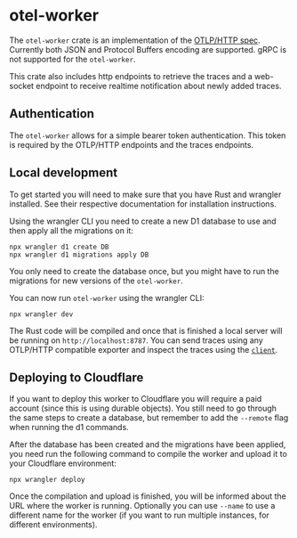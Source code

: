 # otel-worker

The `otel-worker` crate is an implementation of the [OTLP/HTTP spec][otlphttp].
Currently both JSON and Protocol Buffers encoding are supported. gRPC is not
supported for the `otel-worker`.

This crate also includes http endpoints to retrieve the traces and a web-socket
endpoint to receive realtime notification about newly added traces.

## Authentication

The `otel-worker` allows for a simple bearer token authentication. This token is
required by the OTLP/HTTP endpoints and the traces endpoints.

## Local development

To get started you will need to make sure that you have Rust and wrangler
installed. See their respective documentation for installation instructions.

Using the wrangler CLI you need to create a new D1 database to use and then
apply all the migrations on it:

```
npx wrangler d1 create DB
npx wrangler d1 migrations apply DB
```

You only need to create the database once, but you might have to run the
migrations for new versions of the `otel-worker`.

You can now run `otel-worker` using the wrangler CLI:

```
npx wrangler dev
```

The Rust code will be compiled and once that is finished a local server will be
running on `http://localhost:8787`. You can send traces using any OTLP/HTTP
compatible exporter and inspect the traces using the
[`client`](../otel-worker-cli).

## Deploying to Cloudflare

If you want to deploy this worker to Cloudflare you will require a paid account
(since this is using durable objects). You still need to go through the same
steps to create a database, but remember to add the `--remote` flag when running
the d1 commands.

After the database has been created and the migrations have been applied, you
need run the following command to compile the worker and upload it to your
Cloudflare environment:

```
npx wrangler deploy
```

Once the compilation and upload is finished, you will be informed about the URL
where the worker is running. Optionally you can use `--name` to use a different
name for the worker (if you want to run multiple instances, for different
environments).

[otlphttp]: https://opentelemetry.io/docs/specs/otlp/#otlphttp
